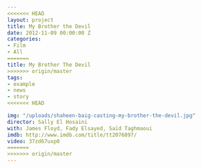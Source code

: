 ```yaml
---
<<<<<<< HEAD
layout: project
title: My Brother the Devil
date: 2012-11-09 00:00:00 Z
categories:
- Film
- All
=======
title: My Brother The Devil
>>>>>>> origin/master
tags:
- example
- news
- story
<<<<<<< HEAD

img: "/uploads/shaheen-baig-casting-my-brother-the-devil.jpg"
director: Sally El Hosaini
with: James Floyd, Fady Elsayed, Saïd Taghmaoui
imdb: http://www.imdb.com/title/tt2076897/
video: 37zd67uxp0
=======
>>>>>>> origin/master
---
```


